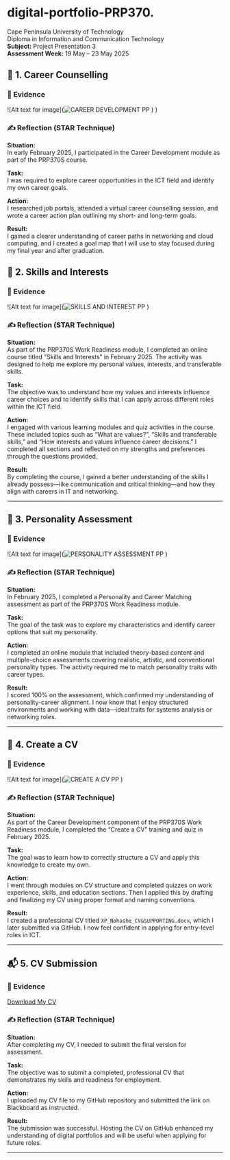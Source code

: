 # digital-portfolio-PRP370.

Cape Peninsula University of Technology  
Diploma in Information and Communication Technology  
**Subject:** Project Presentation 3  
**Assessment Week:** 19 May – 23 May 2025

## 📘 1. Career Counselling

### 📄 Evidence
![Alt text for image](![CAREER DEVELOPMENT PP](https://github.com/user-attachments/assets/4392a276-2f55-4538-8090-57e39decca4d)
)
)



### ✍ Reflection (STAR Technique)
**Situation:**  
In early February 2025, I participated in the Career Development module as part of the PRP370S course.

**Task:**  
I was required to explore career opportunities in the ICT field and identify my own career goals.

**Action:**  
I researched job portals, attended a virtual career counselling session, and wrote a career action plan outlining my short- and long-term goals.

**Result:**  
I gained a clearer understanding of career paths in networking and cloud computing, and I created a goal map that I will use to stay focused during my final year and after graduation.

## 🎯 2. Skills and Interests

### 📄 Evidence
![Alt text for image](![SKILLS AND INTEREST PP](https://github.com/user-attachments/assets/e885626a-3427-4106-9ec5-d554011eef76)
)

### ✍ Reflection (STAR Technique)
**Situation:**  
As part of the PRP370S Work Readiness module, I completed an online course titled “Skills and Interests” in February 2025. The activity was designed to help me explore my personal values, interests, and transferable skills.

**Task:**  
The objective was to understand how my values and interests influence career choices and to identify skills that I can apply across different roles within the ICT field.

**Action:**  
I engaged with various learning modules and quiz activities in the course. These included topics such as “What are values?”, “Skills and transferable skills,” and “How interests and values influence career decisions.” I completed all sections and reflected on my strengths and preferences through the questions provided.

**Result:**  
By completing the course, I gained a better understanding of the skills I already possess—like communication and critical thinking—and how they align with careers in IT and networking.

---

## 🧠 3. Personality Assessment

### 📄 Evidence
![Alt text for image](![PERSONALITY ASSESSMENT PP](https://github.com/user-attachments/assets/a9505bbf-c7a9-4c72-abeb-e321b4badb47)
)

### ✍ Reflection (STAR Technique)
**Situation:**  
In February 2025, I completed a Personality and Career Matching assessment as part of the PRP370S Work Readiness module.

**Task:**  
The goal of the task was to explore my characteristics and identify career options that suit my personality.

**Action:**  
I completed an online module that included theory-based content and multiple-choice assessments covering realistic, artistic, and conventional personality types. The activity required me to match personality traits with career types.

**Result:**  
I scored 100% on the assessment, which confirmed my understanding of personality-career alignment. I now know that I enjoy structured environments and working with data—ideal traits for systems analysis or networking roles.

---

## 📄 4. Create a CV

### 📄 Evidence
![Alt text for image](![CREATE A CV PP](https://github.com/user-attachments/assets/3c0e354b-5b96-4105-b4e1-5d9fa0d17912)
)

### ✍ Reflection (STAR Technique)
**Situation:**  
As part of the Career Development component of the PRP370S Work Readiness module, I completed the “Create a CV” training and quiz in February 2025.

**Task:**  
The goal was to learn how to correctly structure a CV and apply this knowledge to create my own.

**Action:**  
I went through modules on CV structure and completed quizzes on work experience, skills, and education sections. Then I applied this by drafting and finalizing my CV using proper format and naming conventions.

**Result:**  
I created a professional CV titled `XP_Nohashe_CV&SUPPORTING.docx`, which I later submitted via GitHub. I now feel confident in applying for entry-level roles in ICT.

---

## 📬 5. CV Submission

### 📄 Evidence
[Download My CV](https://github.com/wil-it2025/cv-tutorial-22Xoli/blob/893022dca3dd3e85b4ecfcb0685be7e989697ea5/XP_Nohashe_CV%26SUPPORTING%20DOCS.pdf)



### ✍ Reflection (STAR Technique)
**Situation:**  
After completing my CV, I needed to submit the final version for assessment.

**Task:**  
The objective was to submit a completed, professional CV that demonstrates my skills and readiness for employment.

**Action:**  
I uploaded my CV file to my GitHub repository and submitted the link on Blackboard as instructed.

**Result:**  
The submission was successful. Hosting the CV on GitHub enhanced my understanding of digital portfolios and will be useful when applying for future roles.

---

